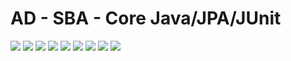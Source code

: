 # AD - SBA - Core Java/JPA/JUnit

![](https://github.com/kdhital14/images/blob/main/(REQUIREMENTS)%20School_Management_System%20(1)_1.jpg)
![](https://github.com/kdhital14/images/blob/main/(REQUIREMENTS)%20School_Management_System%20(1)_2.jpg)
![](https://github.com/kdhital14/images/blob/main/(REQUIREMENTS)%20School_Management_System%20(1)_3.jpg)
![](https://github.com/kdhital14/images/blob/main/(REQUIREMENTS)%20School_Management_System%20(1)_4.jpg)
![](https://github.com/kdhital14/images/blob/main/(REQUIREMENTS)%20School_Management_System%20(1)_5.jpg)
![](https://github.com/kdhital14/images/blob/main/(REQUIREMENTS)%20School_Management_System%20(1)_6.jpg)
![](https://github.com/kdhital14/images/blob/main/(REQUIREMENTS)%20School_Management_System%20(1)_7.jpg)
![](https://github.com/kdhital14/images/blob/main/(REQUIREMENTS)%20School_Management_System%20(1)_8.jpg)
![](https://github.com/kdhital14/images/blob/main/(REQUIREMENTS)%20School_Management_System%20(1)_9.jpg)

